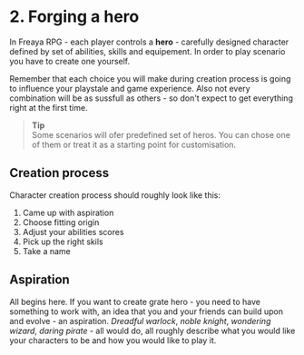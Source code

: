 # 2. Forging a hero

In Freaya RPG - each player controls a **hero** - carefully designed character defined by set of abilities, skills and equipement. In order to play scenario you have to create one yourself. 

Remember that each choice you will make during creation process is going to influence your playstale and game experience. Also not every combination will be as sussfull as others - so don't expect to get everything right at the first time.

> **Tip**  
> Some scenarios will ofer predefined set of heros. You can chose one of them or treat it as a starting point for customisation.

## Creation process

Character creation process should roughly look like this:
1. Came up with aspiration
2. Choose fitting origin
3. Adjust your abilities scores
4. Pick up the right skils
5. Take a name

## Aspiration
All begins here. If you want to create grate hero - you need to have something to work with, an idea that you and your friends can build upon and evolve - an aspiration. *Dreadful warlock*, *noble knight*, *wondering wizard*, *daring pirate* - all would do, all roughly describe what you would like your characters to be and how you would like to play it.

